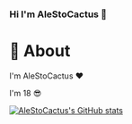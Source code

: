 ### Hi I'm AleStoCactus 👋

# 🧱 About

I'm AleStoCactus ❤️

I'm 18 😎

[![AleStoCactus's GitHub stats](https://github-readme-stats.vercel.app/api?username=alestocactus)](https://github.com/alestocactus/github-readme-stats)

